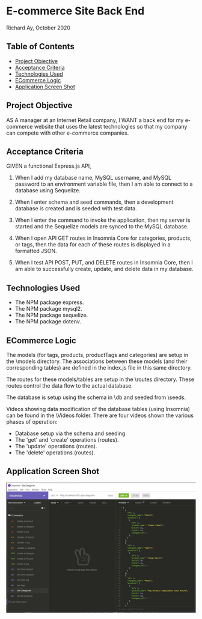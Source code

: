 # E-commerce Site Back End 

Richard Ay, October 2020

## Table of Contents
* [Project Objective](#project-objective)
* [Acceptance Criteria](#acceptance-criteria)
* [Technologies Used](#technologies-used)
* [ECommerce Logic](#ecommerce-logic)
* [Application Screen Shot](#application-screen-shot)


## Project Objective
AS A manager at an Internet Retail company, I WANT a back end for my e-commerce website that uses the latest technologies
so that my company can compete with other e-commerce companies.

## Acceptance Criteria
GIVEN a functional Express.js API,

1) When I add my database name, MySQL username, and MySQL password to an environment variable file, then I am able to connect to a database using Sequelize.

2) When I enter schema and seed commands, then a development database is created and is seeded with test data.

3) When I enter the command to invoke the application, then my server is started and the Sequelize models are synced to the MySQL database.

4) When I open API GET routes in Insomnia Core for categories, products, or tags, then the data for each of these routes is displayed in a formatted JSON.

5) When I test API POST, PUT, and DELETE routes in Insomnia Core, then I am able to successfully create, update, and delete data in my database.

## Technologies Used
* The NPM package express.
* The NPM package mysql2.
* The NPM package sequelize.
* The NPM package dotenv.

## ECommerce Logic
The models (for tags, products, productTags and categories) are setup in the \models directory.  The associations between these models (and their corresponding tables) are defined in the index.js file in this same directory.

The routes for these models/tables are setup in the \routes directory.  These routes control the data flow to the actual database.

The database is setup using the schema in \db and seeded from \seeds.

Videos showing data modification of the database tables (using Insomnia) can be found in the \Videos folder.  There are four videos shown the various phases of operation:
* Database setup via the schema and seeding
* The 'get' and 'create' operations (routes).
* The 'update' operations (routes).
* The 'delete' operations (routes).


## Application Screen Shot
![ECommerce Image](./screen-capture.jpg)